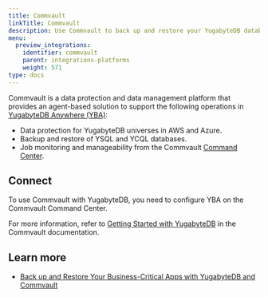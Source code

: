 ```yaml
---
title: Commvault
linkTitle: Commvault
description: Use Commvault to back up and restore your YugabyteDB database.
menu:
  preview_integrations:
    identifier: commvault
    parent: integrations-platforms
    weight: 571
type: docs
---
```


Commvault is a data protection and data management platform that provides an agent-based solution to support the following operations in [YugabyteDB Anywhere (YBA)](../../yugabyte-platform/):

- Data protection for YugabyteDB universes in AWS and Azure.
- Backup and restore of YSQL and YCQL databases.
- Job monitoring and manageability from the Commvault [Command Center](https://www.commvault.com/platform/command-center).

## Connect

To use Commvault with YugabyteDB, you need to configure YBA on the Commvault Command Center.

For more information, refer to [Getting Started with YugabyteDB](https://documentation.commvault.com/2024/essential/getting_started_with_yugabytedb.html) in the Commvault documentation.

## Learn more

- [Back up and Restore Your Business-Critical Apps with YugabyteDB and Commvault](https://www.yugabyte.com/blog/backup-restore-commvault/)
